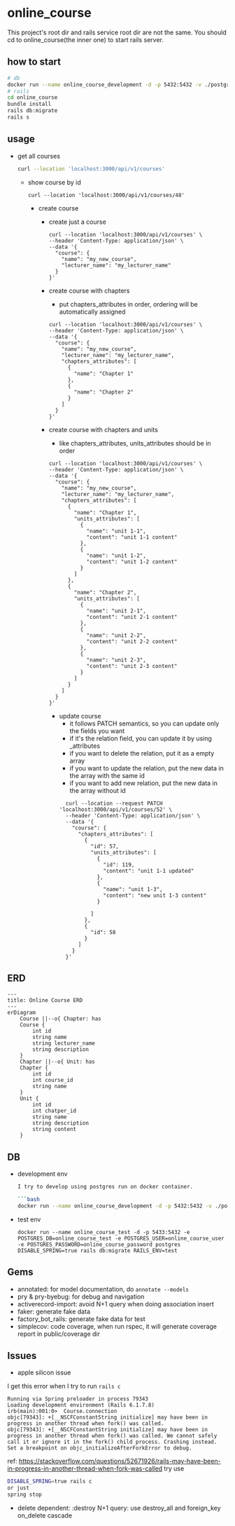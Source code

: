 # online_course

This project's root dir and rails service root dir are not the same. You should cd to online_course(the inner one) to
start rails server.

## how to start
```bash
# db
docker run --name online_course_development -d -p 5432:5432 -v ./postgres_data:/var/lib/postgresql/data -e POSTGRES_DB=online_course_development -e POSTGRES_USER=online_course_user -e POSTGRES_PASSWORD=online_course_password postgres
# rails
cd online_course
bundle install
rails db:migrate
rails s
```

## usage

- get all courses
  ```bash
  curl --location 'localhost:3000/api/v1/courses'
  ```

  - show course by id
    ```
    curl --location 'localhost:3000/api/v1/courses/48'
    ```

    - create course
      - create just a course
        ```
        curl --location 'localhost:3000/api/v1/courses' \
        --header 'Content-Type: application/json' \
        --data '{
          "course": {
            "name": "my_new_course",
            "lecturer_name": "my_lecturer_name"
          }
        }'
        ```
      - create course with chapters
        - put chapters_attributes in order, ordering will be automatically assigned
        ```
        curl --location 'localhost:3000/api/v1/courses' \
        --header 'Content-Type: application/json' \
        --data '{
          "course": {
            "name": "my_new_course",
            "lecturer_name": "my_lecturer_name",
            "chapters_attributes": [
              {
                "name": "Chapter 1"
              },
              {
                "name": "Chapter 2"
              }
            ]
          }
        }'
        ```
      - create course with chapters and units
        - like chapters_attributes, units_attributes should be in order
        
        ```
        curl --location 'localhost:3000/api/v1/courses' \
        --header 'Content-Type: application/json' \
        --data '{
          "course": {
            "name": "my_new_course",
            "lecturer_name": "my_lecturer_name",
            "chapters_attributes": [
              {
                "name": "Chapter 1",
                "units_attributes": [
                  {
                    "name": "unit 1-1",
                    "content": "unit 1-1 content"
                  },
                  {
                    "name": "unit 1-2",
                    "content": "unit 1-2 content"
                  }
                ]
              },
              {
                "name": "Chapter 2",
                "units_attributes": [
                  {
                    "name": "unit 2-1",
                    "content": "unit 2-1 content"
                  },
                  {
                    "name": "unit 2-2",
                    "content": "unit 2-2 content"
                  },
                  {
                    "name": "unit 2-3",
                    "content": "unit 2-3 content"
                  }
                ]
              }
            ]
          }
        }'
        ```
        - update course
          - it follows PATCH semantics, so you can update only the fields you want
          - if it's the relation field, you can update it by using _attributes
          - if you want to delete the relation, put it as a empty array
          - if you want to update the relation, put the new data in the array with the same id
          - if you want to add new relation, put the new data in the array without id
          ```
            curl --location --request PATCH 'localhost:3000/api/v1/courses/52' \
            --header 'Content-Type: application/json' \
            --data '{
              "course": {
                "chapters_attributes": [
                  {
                    "id": 57,
                    "units_attributes": [
                      {
                        "id": 119,
                        "content": "unit 1-1 updated"
                      },
                      {
                        "name": "unit 1-3",
                        "content": "new unit 1-3 content"
                      }
                    
                    ]
                  },
                  {
                    "id": 58 
                  }
                ]
              }
            }'
          ```
  

## ERD

```mermaid
---
title: Online Course ERD
---
erDiagram
    Course ||--o{ Chapter: has
    Course {
        int id
        string name
        string lecturer_name
        string description
    }
    Chapter ||--o{ Unit: has
    Chapter {
        int id
        int course_id
        string name
    }
    Unit {
        int id
        int chatper_id
        string name
        string description
        string content
    }
```

## DB

- development env
    ```bash
    I try to develop using postgres run on docker container.
    
    ```bash
    docker run --name online_course_development -d -p 5432:5432 -v ./postgres_data:/var/lib/postgresql/data -e POSTGRES_DB=online_course_development -e POSTGRES_USER=online_course_user -e POSTGRES_PASSWORD=online_course_password postgres
    ```

- test env
    ```
    docker run --name online_course_test -d -p 5433:5432 -e POSTGRES_DB=online_course_test -e POSTGRES_USER=online_course_user -e POSTGRES_PASSWORD=online_course_password postgres
    DISABLE_SPRING=true rails db:migrate RAILS_ENV=test
    ```

## Gems

- annotated: for model documentation, do `annotate --models`
- pry & pry-byebug: for debug and navigation
- activerecord-import: avoid N+1 query when doing association insert
- faker: generate fake data
- factory_bot_rails: generate fake data for test
- simplecov: code coverage, when run rspec, it will generate coverage report in public/coverage dir

## Issues

- apple silicon issue

I get this error when I try to run `rails c`

```
Running via Spring preloader in process 79343
Loading development environment (Rails 6.1.7.8)
irb(main):001:0>  Course.connection
objc[79343]: +[__NSCFConstantString initialize] may have been in progress in another thread when fork() was called.
objc[79343]: +[__NSCFConstantString initialize] may have been in progress in another thread when fork() was called. We cannot safely call it or ignore it in the fork() child process. Crashing instead. Set a breakpoint on objc_initializeAfterForkError to debug.
```

ref: https://stackoverflow.com/questions/52671926/rails-may-have-been-in-progress-in-another-thread-when-fork-was-called
try use

```bash
DISABLE_SPRING=true rails c
or just
spring stop
```

- delete dependent: :destroy N+1 query: use destroy_all and foreign_key on_delete cascade
